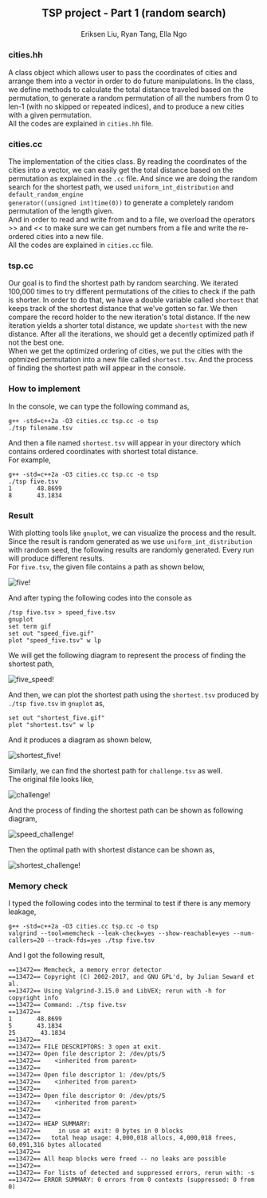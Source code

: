 <h2>
<p align="center"> 
TSP project - Part 1 (random search)
</p> 
</h2>


<p align="center">
    Eriksen Liu, Ryan Tang, Ella Ngo 
</p>

### cities.hh
A class object which allows user to pass the coordinates of cities and arrange them into a vector in order to do future manipulations. In the class, we define methods to calculate the total distance traveled based on the permutation, to generate a random permutation of all the numbers from 0 to len-1 (with no skipped or repeated indices), and to produce a new cities with a given permutation.  
All the codes are explained in <code>cities.hh</code> file.

### cities.cc
The implementation of the cities class. By reading the coordinates of the cities into a vector, we can easily get the total distance based on the permutation as explained in the <code>.cc</code> file. And since we are doing the random search for the shortest path, we used <code>uniform_int_distribution</code> and <code>default_random_engine generator((unsigned int)time(0))</code> to generate a completely random permutation of the length given.  
And in order to read and write from and to a file, we overload the operators >> and << to make sure we can get numbers from a file and write the re-ordered cities into a new file.  
All the codes are explained in <code>cities.cc</code> file.

### tsp.cc
Our goal is to find the shortest path by random searching. We iterated 100,000 times to try different permutations of the cities to check if the path is shorter. In order to do that, we have a double variable called <code>shortest</code> that keeps track of the shortest distance that we've gotten so far. We then compare the record holder to the new iteration's total distance. If the new iteration yields a shorter total distance, we update <code>shortest</code> with the new distance. After all the iterations, we should get a decently optimized path if not the best one.  
When we get the optimized ordering of cities, we put the cities with the optmized permutation into a new file called <code>shortest.tsv</code>. And the process of finding the shortest path will appear in the console.

### How to implement
In the console, we can type the following command as,

    g++ -std=c++2a -O3 cities.cc tsp.cc -o tsp
    ./tsp filename.tsv

And then a file named <code>shortest.tsv</code> will appear in your directory which contains ordered coordinates with shortest total distance.  
For example, 

    g++ -std=c++2a -O3 cities.cc tsp.cc -o tsp
    ./tsp five.tsv
    1       48.8699
    8       43.1834

### Result
With plotting tools like <code>gnuplot</code>, we can visualize the process and the result. Since the result is random generated as we use <code>uniform_int_distribution</code> with random seed, the following results are randomly generated. Every run will produce different results.      
For <code>five.tsv</code>, the given file contains a path as shown below,

![five!](/tsp/five.gif)

And after typing the following codes into the console as 

    /tsp five.tsv > speed_five.tsv
    gnuplot
    set term gif
    set out "speed_five.gif"
    plot "speed_five.tsv" w lp

We will get the following diagram to represent the process of finding the shortest path,

![five_speed!](/tsp/speed_five.gif)

And then, we can plot the shortest path using the <code>shortest.tsv</code> produced by <code>./tsp five.tsv</code> in <code>gnuplot</code> as, 

    set out "shortest_five.gif"
    plot "shortest.tsv" w lp

And it produces a diagram as shown below, 

![shortest_five!](/tsp/shortest_five.gif)

Similarly, we can find the shortest path for <code>challenge.tsv</code> as well.  
The original file looks like, 

![challenge!](/tsp/challenge.gif)

And the process of finding the shortest path can be shown as following diagram,

![speed_challenge!](/tsp/speed_challenge.gif)

Then the optimal path with shortest distance can be shown as,

![shortest_challenge!](/tsp/shortest_challenge.gif)

### Memory check
I typed the following codes into the terminal to test if there is any memory leakage,

    g++ -std=c++2a -O3 cities.cc tsp.cc -o tsp
    valgrind --tool=memcheck --leak-check=yes --show-reachable=yes --num-callers=20 --track-fds=yes ./tsp five.tsv

And I got the following result,

 
    ==13472== Memcheck, a memory error detector
    ==13472== Copyright (C) 2002-2017, and GNU GPL'd, by Julian Seward et al.
    ==13472== Using Valgrind-3.15.0 and LibVEX; rerun with -h for copyright info
    ==13472== Command: ./tsp five.tsv
    ==13472== 
    1       48.8699
    5       43.1834
    25       43.1834
    ==13472== 
    ==13472== FILE DESCRIPTORS: 3 open at exit.
    ==13472== Open file descriptor 2: /dev/pts/5
    ==13472==    <inherited from parent>
    ==13472== 
    ==13472== Open file descriptor 1: /dev/pts/5
    ==13472==    <inherited from parent>
    ==13472== 
    ==13472== Open file descriptor 0: /dev/pts/5
    ==13472==    <inherited from parent>
    ==13472== 
    ==13472== 
    ==13472== HEAP SUMMARY:
    ==13472==     in use at exit: 0 bytes in 0 blocks
    ==13472==   total heap usage: 4,000,018 allocs, 4,000,018 frees, 60,091,316 bytes allocated
    ==13472== 
    ==13472== All heap blocks were freed -- no leaks are possible
    ==13472== 
    ==13472== For lists of detected and suppressed errors, rerun with: -s
    ==13472== ERROR SUMMARY: 0 errors from 0 contexts (suppressed: 0 from 0)